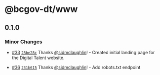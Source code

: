 # @bcgov-dt/www

## 0.1.0

### Minor Changes

- [#33](https://github.com/bcgov/digital-talent/pull/33) [`28be28c`](https://github.com/bcgov/digital-talent/commit/28be28ca14e66cb1aed7d218079ae7aa5176043c) Thanks [@sidmclaughlin](https://github.com/sidmclaughlin)! - Created initial landing page for the Digital Talent website.

- [#36](https://github.com/bcgov/digital-talent/pull/36) [`231b615`](https://github.com/bcgov/digital-talent/commit/231b6157f781ba4295057c1be760e02fc80360ce) Thanks [@sidmclaughlin](https://github.com/sidmclaughlin)! - Add robots.txt endpoint
